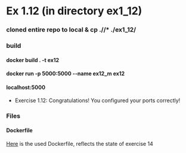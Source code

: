 
# Ex 1.12 (in directory ex1_12)

### cloned entire repo to local & cp ./<localdir>/\* ./ex1_12/

### build

#### docker build . -t ex12

#### docker run -p 5000:5000 --name ex12_m ex12

#### localhost:5000
- Exercise 1.12: Congratulations! You configured your ports correctly!

### Files

#### Dockerfile

[Here](ex1_12/Dockerfile) is the used Dockerfile, reflects the state of exercise 14

